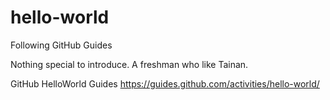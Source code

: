 # hello-world
Following GitHub Guides

Nothing special to introduce. A freshman who like Tainan.

GitHub HelloWorld Guides
https://guides.github.com/activities/hello-world/
